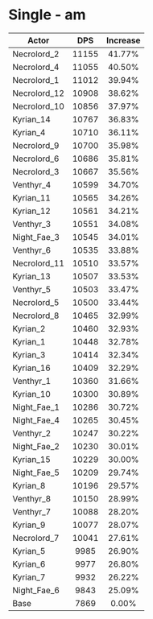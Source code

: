 # Single - am
| Actor | DPS | Increase |
|---|:---:|:---:|
|Necrolord_2|11155|41.77%|
|Necrolord_4|11055|40.50%|
|Necrolord_1|11012|39.94%|
|Necrolord_12|10908|38.62%|
|Necrolord_10|10856|37.97%|
|Kyrian_14|10767|36.83%|
|Kyrian_4|10710|36.11%|
|Necrolord_9|10700|35.98%|
|Necrolord_6|10686|35.81%|
|Necrolord_3|10667|35.56%|
|Venthyr_4|10599|34.70%|
|Kyrian_11|10565|34.26%|
|Kyrian_12|10561|34.21%|
|Venthyr_3|10551|34.08%|
|Night_Fae_3|10545|34.01%|
|Venthyr_6|10535|33.88%|
|Necrolord_11|10510|33.57%|
|Kyrian_13|10507|33.53%|
|Venthyr_5|10503|33.47%|
|Necrolord_5|10500|33.44%|
|Necrolord_8|10465|32.99%|
|Kyrian_2|10460|32.93%|
|Kyrian_1|10448|32.78%|
|Kyrian_3|10414|32.34%|
|Kyrian_16|10409|32.29%|
|Venthyr_1|10360|31.66%|
|Kyrian_10|10300|30.89%|
|Night_Fae_1|10286|30.72%|
|Night_Fae_4|10265|30.45%|
|Venthyr_2|10247|30.22%|
|Night_Fae_2|10230|30.01%|
|Kyrian_15|10229|30.00%|
|Night_Fae_5|10209|29.74%|
|Kyrian_8|10196|29.57%|
|Venthyr_8|10150|28.99%|
|Venthyr_7|10088|28.20%|
|Kyrian_9|10077|28.07%|
|Necrolord_7|10041|27.61%|
|Kyrian_5|9985|26.90%|
|Kyrian_6|9977|26.80%|
|Kyrian_7|9932|26.22%|
|Night_Fae_6|9843|25.09%|
|Base|7869|0.00%|
